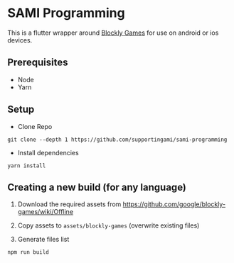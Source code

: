 # SAMI Programming

This is a flutter wrapper around [Blockly Games](https://blockly-games.appspot.com/) for use on android or ios devices.

## Prerequisites

- Node
- Yarn

## Setup

- Clone Repo
```
git clone --depth 1 https://github.com/supportingami/sami-programming
```
- Install dependencies
```
yarn install
```

## Creating a new build (for any language)

1. Download the required assets from https://github.com/google/blockly-games/wiki/Offline

2. Copy assets to `assets/blockly-games` (overwrite existing files)

3. Generate files list

```
npm run build
```
